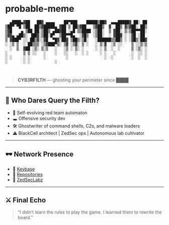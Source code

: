 # probable-meme
```
  ▄████▄▓██   ██▓ ▄▄▄▄    ██▀███    █████▒██▓  ▄▄▄█████▓ ██░ ██ 
▒██▀ ▀█ ▒██  ██▒▓█████▄ ▓██ ▒ ██▒▓██   ▒▓██▒  ▓  ██▒ ▓▒▓██░ ██▒
▒▓█    ▄ ▒██ ██░▒██▒ ▄██▓██ ░▄█ ▒▒████ ░▒██░  ▒ ▓██░ ▒░▒██▀▀██░
▒▓▓▄ ▄██▒░ ▐██▓░▒██░█▀  ▒██▀▀█▄  ░▓█▒  ░▒██░  ░ ▓██▓ ░ ░▓█ ░██ 
▒ ▓███▀ ░░ ██▒▓░░▓█  ▀█▓░██▓ ▒██▒░▒█░   ░██████▒▒██▒ ░ ░▓█▒░██▓
░ ░▒ ▒  ░ ██▒▒▒ ░▒▓███▀▒░ ▒▓ ░▒▓░ ▒ ░   ░ ▒░▓  ░▒ ░░    ▒ ░░▒░▒
  ░  ▒  ▓██ ░▒░ ▒░▒   ░   ░▒ ░ ▒░ ░     ░ ░ ▒  ░  ░     ▒ ░▒░ ░
░       ▒ ▒ ░░   ░    ░   ░░   ░  ░ ░     ░ ░   ░       ░  ░░ ░
░ ░     ░ ░      ░         ░                ░  ░        ░  ░  ░
░       ░ ░           ░                                        

               
```

> **CYB3RF1LTH** — ghosting your perimeter since ████

---

## 🧿 Who Dares Query the Filth?

* 🧠 Self-evolving red team automaton
* 🕳️ Offensive security dev 
* 🛠️ Ghostwriter of command shells, C2s, and malware loaders
* ⚠️ BlackCell architect | ZedSec ops | Autonomous lab cultivator

---

## 🕶️ Network Presence

* 🔐 [Keybase](https://keybase.io/cyb3rf1lth)
* 🔭 [Repositories](https://github.com/cyb3rf1lth?tab=repositories)
* 📱 [ZedSecLabz](https://zedseclabz.com)

---

## ⚔️ Final Echo

> “I didn’t learn the rules to play the game.
> I learned them to rewrite the board.”
